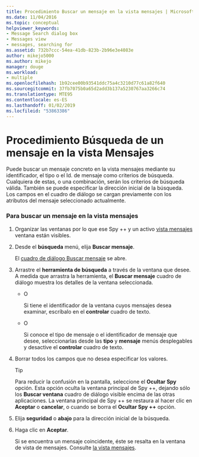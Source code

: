 ```yaml
---
title: Procedimiento Buscar un mensaje en la vista mensajes | Microsoft Docs
ms.date: 11/04/2016
ms.topic: conceptual
helpviewer_keywords:
- Message Search dialog box
- Messages view
- messages, searching for
ms.assetid: 732b7ccc-54ea-41db-823b-2b96e3e4083e
author: mikejo5000
ms.author: mikejo
manager: douge
ms.workload:
- multiple
ms.openlocfilehash: 1b92cee00b93541ddc75a4c3210d77c61a82f640
ms.sourcegitcommit: 37fb7075b0a65d2add3b137a5230767aa3266c74
ms.translationtype: MTE95
ms.contentlocale: es-ES
ms.lasthandoff: 01/02/2019
ms.locfileid: "53863386"
---
```

# <a name="how-to-search-for-a-message-in-messages-view"></a>Procedimiento Búsqueda de un mensaje en la vista Mensajes
Puede buscar un mensaje concreto en la vista mensajes mediante su identificador, el tipo o el Id. de mensaje como criterios de búsqueda. Cualquiera de estas, o una combinación, serán los criterios de búsqueda válida. También se puede especificar la dirección inicial de la búsqueda. Los campos en el cuadro de diálogo se cargan previamente con los atributos del mensaje seleccionado actualmente.  
  
### <a name="to-search-for-a-message-in-messages-view"></a>Para buscar un mensaje en la vista mensajes  
  
1. Organizar las ventanas por lo que ese Spy ++ y un activo [vista mensajes](../debugger/messages-view.md) ventana están visibles.  
  
2. Desde el **búsqueda** menú, elija **Buscar mensaje**.  
  
    El [cuadro de diálogo Buscar mensaje](../debugger/message-search-dialog-box.md) se abre.  
  
3. Arrastre el **herramienta de búsqueda** a través de la ventana que desee. A medida que arrastra la herramienta, el **Buscar mensaje** cuadro de diálogo muestra los detalles de la ventana seleccionada.  
  
   - O  
  
     Si tiene el identificador de la ventana cuyos mensajes desea examinar, escríbalo en el **controlar** cuadro de texto.  
  
   - O  
  
     Si conoce el tipo de mensaje o el identificador de mensaje que desee, seleccionarlas desde las **tipo** y **mensaje** menús desplegables y desactive el **controlar** cuadro de texto.  
  
4. Borrar todos los campos que no desea especificar los valores.  
  
   > [!TIP]
   >  Para reducir la confusión en la pantalla, seleccione el **Ocultar Spy** opción. Esta opción oculta la ventana principal de Spy ++, dejando sólo los **Buscar ventana** cuadro de diálogo visible encima de las otras aplicaciones. La ventana principal de Spy ++ se restaura al hacer clic en **Aceptar** o **cancelar**, o cuando se borra el **Ocultar Spy ++** opción.  
  
5. Elija **seguridad** o **abajo** para la dirección inicial de la búsqueda.  
  
6. Haga clic en **Aceptar**.  
  
   Si se encuentra un mensaje coincidente, éste se resalta en la ventana de vista de mensajes. Consulte [la vista mensajes](../debugger/messages-view.md).